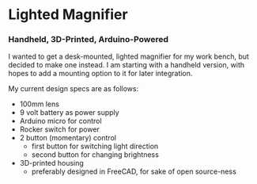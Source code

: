 # Lighted Magnifier

### Handheld, 3D-Printed, Arduino-Powered

I wanted to get a desk-mounted, lighted magnifier for my work bench, but decided to make one instead.
I am starting with a handheld version, with hopes to add a mounting option to it for later integration.

My current design specs are as follows:

- 100mm lens
- 9 volt battery as power supply
- Arduino micro for control
- Rocker switch for power
- 2 button (momentary) control
    - first button for switching light direction
    - second button for changing brightness
- 3D-printed housing
    - preferably designed in FreeCAD, for sake of open source-ness